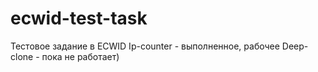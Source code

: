 # ecwid-test-task
Тестовое задание в ECWID
Ip-counter - выполненное, рабочее
Deep-clone - пока не работает)
